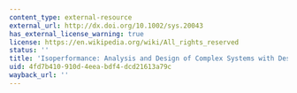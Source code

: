 ```yaml
---
content_type: external-resource
external_url: http://dx.doi.org/10.1002/sys.20043
has_external_license_warning: true
license: https://en.wikipedia.org/wiki/All_rights_reserved
status: ''
title: 'Isoperformance: Analysis and Design of Complex Systems with Desired Outcomes'
uid: 4fd7b410-910d-4eea-bdf4-dcd21613a79c
wayback_url: ''
---
```

